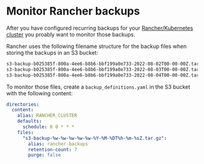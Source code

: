 # Monitor Rancher backups
After you have configured recurring backups for your [Rancher/Kubernetes cluster](https://rancher.com/docs/rancher/v2.6/en/backups/back-up-rancher/) you proably want to monitor those backups.

Rancher uses the following filename structure for the backup files when storing the backups in an S3 bucket:

```bash
s3-backup-b025385f-800a-4ee6-b8b6-bbf199a0e733-2022-08-02T00-00-00Z.tar.gz	
s3-backup-b025385f-800a-4ee6-b8b6-bbf199a0e733-2022-08-03T00-00-00Z.tar.gz	
s3-backup-b025385f-800a-4ee6-b8b6-bbf199a0e733-2022-08-04T00-00-00Z.tar.gz	
```

To monitor those files, create a `backup_definitions.yaml` in the S3 bucket with the following content:

```yaml
directories:
  content:
    alias: RANCHER_CLUSTER
    defaults:
      schedule: 0 0 * * *
    files:
      "s3-backup-%w-%w-%w-%w-%w-%Y-%M-%DT%h-%m-%sZ.tar.gz":
        alias: rancher-backups
        retention-count: 7
        purge: false
```
